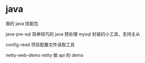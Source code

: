 # java
我的 java 技能包

java-pre-sql  简单轻巧的 java 预处理 mysql 封装的小工具，支持主从

config-read   项目配置文件读取工具

netty-web-demo  netty 做 api 的 demo    

